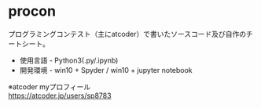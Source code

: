 procon
====

プログラミングコンテスト（主にatcoder）で書いたソースコード及び自作のチートシート。

* 使用言語 - Python3(.py/.ipynb)
* 開発環境 - win10 + Spyder / win10 + jupyter notebook

※atcoder myプロフィール  
https://atcoder.jp/users/sp8783